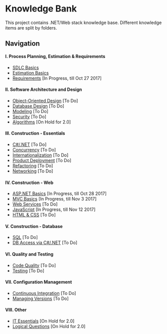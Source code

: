 # Knowledge Bank
This project contains .NET/Web stack knowledge base. Different knowledge items are split by folders.

## Navigation

#### I. Process Planning, Estimation & Requirements
- [SDLC Basics](https://github.com/kakarotto67/KnowledgeBank/blob/master/SDLC/Basics.md)
- [Estimation Basics](https://github.com/kakarotto67/KnowledgeBank/blob/master/Estimation/Basics.md)
- [Requirements](https://github.com/kakarotto67/KnowledgeBank/blob/master/Requirements/Basics.md) [In Progress, till Oct 27 2017]

#### II. Software Architecture and Design
- [Object-Oriented Design](https://github.com/kakarotto67/KnowledgeBank/#) [To Do]
- [Database Design](https://github.com/kakarotto67/KnowledgeBank/#) [To Do]
- [Modeling](https://github.com/kakarotto67/KnowledgeBank/#) [To Do]
- [Security](https://github.com/kakarotto67/KnowledgeBank/#) [To Do]
- [Algorithms](https://github.com/kakarotto67/KnowledgeBank/#) [On Hold for 2.0]

#### III. Construction - Essentials
- [C#/.NET](https://github.com/kakarotto67/KnowledgeBank/#) [To Do]
- [Concurrency](https://github.com/kakarotto67/KnowledgeBank/#) [To Do]
- [Internationalization](https://github.com/kakarotto67/KnowledgeBank/#) [To Do]
- [Product Deployment](https://github.com/kakarotto67/KnowledgeBank/#) [To Do]
- [Refactoring](https://github.com/kakarotto67/KnowledgeBank/#) [To Do]
- [Networking](https://github.com/kakarotto67/KnowledgeBank/#) [To Do]

#### IV. Construction - Web
- [ASP.NET Basics](https://github.com/kakarotto67/KnowledgeBank/blob/master/ASP.NET/Basics.md) [In Progress, till Oct 28 2017]
- [MVC Basics](https://github.com/kakarotto67/KnowledgeBank/blob/master/MVC/Basics.md) [In Progress, till Nov 3 2017]
- [Web Services](https://github.com/kakarotto67/KnowledgeBank/blob/master/Services/Basics.md) [To Do]
- [JavaScript](https://github.com/kakarotto67/KnowledgeBank/blob/master/WebUI/JavaScript.md) [In Progress, till Nov 12 2017]
- [HTML & CSS](https://github.com/kakarotto67/KnowledgeBank/blob/master/WebUI/HtmlCss.md) [To Do]

#### V. Construction - Database
- [SQL](https://github.com/kakarotto67/KnowledgeBank/#) [To Do]
- [DB Access via C#/.NET](https://github.com/kakarotto67/KnowledgeBank/#) [To Do]

#### VI. Quality and Testing
- [Code Quality](https://github.com/kakarotto67/KnowledgeBank/#) [To Do]
- [Testing](https://github.com/kakarotto67/KnowledgeBank/#) [To Do]

#### VII. Configuration Management
- [Continuous Integration](https://github.com/kakarotto67/KnowledgeBank/#) [To Do]
- [Managing Versions](https://github.com/kakarotto67/KnowledgeBank/#) [To Do]

#### VIII. Other
- [IT Essentials](https://github.com/kakarotto67/KnowledgeBank/#) [On Hold for 2.0]
- [Logical Questions](https://github.com/kakarotto67/KnowledgeBank/blob/master/Other/LogicalQuestions.md) [On Hold for 2.0]
